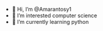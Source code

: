 - 👋 Hi, I’m @Amarantosy1
- 👀 I’m interested computer science
- 🌱 I’m currently learning python

<!---
Amarantosy1/Amarantosy1 is a ✨ special ✨ repository because its `README.md` (this file) appears on your GitHub profile.
You can click the Preview link to take a look at your changes.
--->
